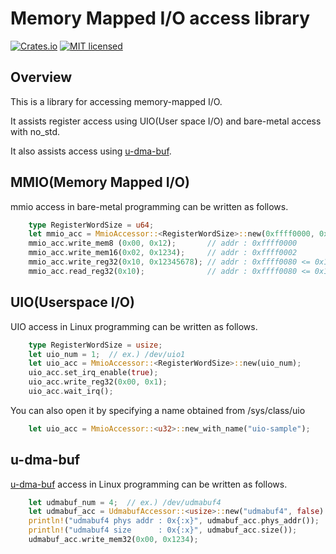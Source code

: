# Memory Mapped I/O access library

[![Crates.io][crates-badge]][crates-url]
[![MIT licensed][license-badge]][license-url]

[crates-badge]: https://img.shields.io/crates/v/jelly-mem_access.svg
[crates-url]: https://crates.io/crates/jelly-mem_access
[license-badge]: https://img.shields.io/github/license/ryuz/jelly
[license-url]: https://github.com/ryuz/jelly/blob/master/license.txt


## Overview

This is a library for accessing memory-mapped I/O.

It assists register access using UIO(User space I/O) and bare-metal access with no_std.

It also assists access using [u-dma-buf](https://github.com/ikwzm/udmabuf/).


## MMIO(Memory Mapped I/O)

mmio access in bare-metal programming can be written as follows.

```rust
    type RegisterWordSize = u64;
    let mmio_acc = MmioAccessor::<RegisterWordSize>::new(0xffff0000, 0x10000);
    mmio_acc.write_mem8 (0x00, 0x12);       // addr : 0xffff0000
    mmio_acc.write_mem16(0x02, 0x1234);     // addr : 0xffff0002
    mmio_acc.write_reg32(0x10, 0x12345678); // addr : 0xffff0080 <= 0x10 * size_of<RegisterWordSize>()
    mmio_acc.read_reg32(0x10);              // addr : 0xffff0080 <= 0x10 * size_of<RegisterWordSize>()
```


## UIO(Userspace I/O)

UIO access in Linux programming can be written as follows.

```rust
    type RegisterWordSize = usize;
    let uio_num = 1;  // ex.) /dev/uio1
    let uio_acc = MmioAccessor::<RegisterWordSize>::new(uio_num);
    uio_acc.set_irq_enable(true);
    uio_acc.write_reg32(0x00, 0x1);
    uio_acc.wait_irq();
```

You can also open it by specifying a name obtained from /sys/class/uio

```rust
    let uio_acc = MmioAccessor::<u32>::new_with_name("uio-sample");
```

## u-dma-buf

[u-dma-buf](https://github.com/ikwzm/udmabuf/) access in Linux programming can be written as follows.

```rust
    let udmabuf_num = 4;  // ex.) /dev/udmabuf4
    let udmabuf_acc = UdmabufAccessor::<usize>::new("udmabuf4", false).unwrap();
    println!("udmabuf4 phys addr : 0x{:x}", udmabuf_acc.phys_addr());
    println!("udmabuf4 size      : 0x{:x}", udmabuf_acc.size());
    udmabuf_acc.write_mem32(0x00, 0x1234);
```

